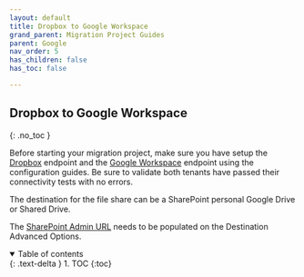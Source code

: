 ```yaml
---
layout: default
title: Dropbox to Google Workspace
grand_parent: Migration Project Guides
parent: Google
nav_order: 5
has_children: false
has_toc: false

---
```


## Dropbox to Google Workspace
{: .no_toc }

Before starting your migration project, make sure you have setup the <a href="https://docs.cloudm.io/Endpoint-Configuration-Guides/Dropbox.html">Dropbox</a> endpoint and the <a href="https://cloudm-migrate.github.io/documentation/Endpoint-Configuration-Guides/Google.html">Google Workspace</a> endpoint using the configuration guides. Be sure to validate both tenants have passed their connectivity tests with no errors. 

The destination for the file share can be a SharePoint personal Google Drive or Shared Drive. 

The <a href="https://docs.cloudm.io/Engineering-Reference/M365DestinationAO.html#sharepoint-admin-url-">SharePoint Admin URL</a> needs to be populated on the Destination Advanced Options. 

<a name="top"></a>
<details open markdown="block">
  <summary>
    Table of contents
  </summary>
  {: .text-delta }
1. TOC
{:toc}
</details>

### 

